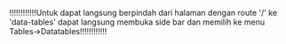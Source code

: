 !!!!!!!!!!!!Untuk dapat langsung berpindah dari halaman dengan route '/' ke 'data-tables' dapat langsung membuka side bar dan memilih ke menu Tables->Datatables!!!!!!!!!!!!
